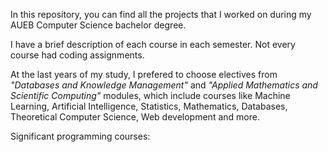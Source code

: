 In this repository, you can find all the projects that I worked on during my AUEB Computer Science bachelor degree.

I have a brief description of each course in each semester. Not every course had coding assignments. 

At the last years of my study, I prefered to choose electives from _"Databases and Knowledge Management"_ and _"Applied Mathematics and Scientific Computing"_ modules, 
which include courses like Machine Learning, Artificial Intelligence, Statistics, Mathematics, Databases, Theoretical Computer Science, Web development and more.

Significant programming courses:
